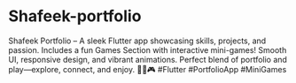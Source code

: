 # Shafeek-portfolio
Shafeek Portfolio – A sleek Flutter app showcasing skills, projects, and passion. Includes a fun Games Section with interactive mini-games! Smooth UI, responsive design, and vibrant animations. Perfect blend of portfolio and play—explore, connect, and enjoy. 🎨📱🎮 #Flutter #PortfolioApp #MiniGames
